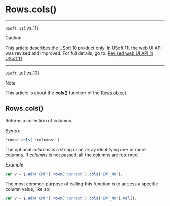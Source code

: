 # Rows.cols()



----

`USoft 11`{.vs_11}

> [!CAUTION]
> This article describes the USoft 10 product only.
> In USoft 11, the web UI API was revised and improved. For full details, go to:
> [Revised web UI API in USoft 11](/docs/Web%20and%20app%20UIs/UDB%20udb/Revised%20web%20UI%20API%20in%20USoft%2011.md)

----

`USoft 10`{.vs_10}

> [!NOTE]
> This article is about the **cols()** function of the [Rows object](/docs/Web%20and%20app%20UIs/UDB%20Rows).

## **Rows.cols()**

Returns a collection of columns.

*Syntax*

```js
*rows*.cols( *columns* )
```

The optional *columns* is a string or an array identifying one or more columns. If *columns* is not passed, all the columns are returned.

*Example*

```js
var v = $.udb('EMP').rows('current').cols('EMP_NO');
```

The most common purpose of calling this function is to access a specific column value, like so:

```js
var v = $.udb('EMP').rows('current').cols('EMP_NO').val();
```

 
